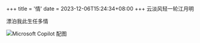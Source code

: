 +++
title = '情'
date = 2023-12-06T15:24:34+08:00
+++
云淡风轻一轮江月明

漂泊我此生任多情
<!--more-->

![Microsoft Copilot 配图](https://blog-1259456425.cos.ap-beijing.myqcloud.com/painting.jpeg)
